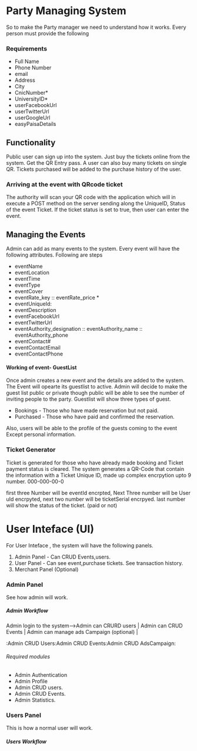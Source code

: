 # Party Managing System 


So to make the Party manager we need to understand how it works. 
Every person must provide the following 
### Requirements
- Full Name 
- Phone Number
- email 
- Address 
- City 
- CnicNumber*
- UniversityID*
- userFacebookUrl
- userTwitterUrl
- userGoogleUrl 
- easyPaisaDetails

## Functionality 

Public user can sign up into the system. 
Just buy the tickets online from  the system. 
Get the QR Entry pass. 
A user can also buy many tickets on single QR. 
Tickets purchased will be added to the purchase history of the user. 


### Arriving at the event with QRcode ticket 

The authority will scan your QR code with the application which will in execute a POST method on the server sending along the UniqueID, Status of the event Ticket. 
If the ticket status is set to true, then user can enter the event. 



## Managing the Events 

Admin can add as many events to the system. 
Every event will have the following attributes.
Following are steps
- eventName  
- eventLocation 
- eventTime 
- eventType 
- eventCover
- eventRate_key :: eventRate_price *
- eventUniqueId: 
- eventDescription
- eventFacebookUrl
- eventTwitterUrl
- eventAuthority_designation :: eventAuthority_name :: eventAuthority_phone 
- eventContact# 
- eventContactEmail
- eventContactPhone 

#### Working of event- GuestList 

Once admin creates a new event and the details are added to the system. The Event will opearte its guestlist to active.
Admin will decide to make the guest list public or private though public will be able to see the number of inviting people to the party. 
Guestlist will show three types of guest.
- Bookings - Those who have made reservation but not paid.
- Purchased - Those who have paid and confirmed the reservation. 

Also, users will be able to the profile of the guests coming to the event Except personal information. 



### Ticket Generator 

Ticket is generated for those who have already made booking and Ticket payment status is cleared. 
The system generates a QR-Code that contain the information with a Ticket Unique ID, made up complex encrpytion upto 9 number.
000-000-00-0

first three Number will be eventId encrpted, 
Next Three number will be User uId encrpyted, 
next two number will be ticketSerial encrpyed.
last number will show the status of the ticket. (paid or not) 


# User Inteface (UI) 

For User Inteface , the system will have the following panels. 
1. Admin Panel  - Can CRUD Events,users.
2. User Panel  - Can see event,purchase tickets. See transaction history. 
3. Merchant Panel (Optional) 

### Admin Panel 
See how admin will work. 
##### Admin Workflow 
Admin login to the system-->Admin can CRURD users | Admin can CRUD Events | Admin can manage ads Campaign (optional) | 

:Admin CRUD Users:Admin CRUD Events:Admin CRUD AdsCampaign:

###### Required modules 
- Admin Authentication
- Admin Profile 
- Admin CRUD users.
- Admin CRUD Events.
- Admin Statistics.


### Users Panel
This is how a normal user will work.
##### Users Workflow



##### 


